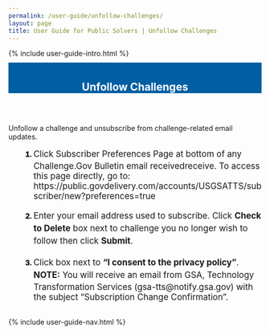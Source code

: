 ```yaml
---
permalink: /user-guide/unfollow-challenges/
layout: page
title: User Guide for Public Solvers | Unfollow Challenges
---
```

<div class="row">
  <div class="col-sm-12">{% include user-guide-intro.html %}</div>
</div>
<div class="row" style="padding-top: 10px; padding-bottom: 30px;">
  <div class="col-sm-12" style="padding-top: 6px; background-color: #005ea2; color: #ffffff; text-align: center;">
    <h2>Unfollow Challenges</h2>
  </div>
</div>
<div class="row">
  <div class="col-sm-7">
    <p>Unfollow a challenge and unsubscribe from challenge-related email updates.</p>
    <ol style="padding-left: 50px;">
      <li style="font-weight:900;"><span style="font-size: 1.06rem; line-height: 1.5; font-weight: 400;">Click Subscriber Preferences Page at bottom of any Challenge.Gov Bulletin email receivedreceive. To access this page directly, go to: https://public.govdelivery.com/accounts/USGSATTS/subscriber/new?preferences=true</span></li>
      <br>
      <li style="font-weight:900;"><span style="font-size: 1.06rem; line-height: 1.5; font-weight: 400;">Enter your email address used to subscribe.
        Click <b>Check to Delete</b> box next to challenge you no longer wish to follow then click <b>Submit</b>.</span></li>
      <br>
      <li style="font-weight:900;"><span style="font-size: 1.06rem; line-height: 1.5; font-weight: 400;">Click box next to <b>“I consent to the privacy policy”</b>. <b>NOTE:</b> You will receive an email from GSA, Technology Transformation Services (gsa-tts@notify.gsa.gov) with the subject “Subscription Change Confirmation”.</span></li>
    </ol>
  </div>
  <div class="col-sm-1">&nbsp;</div>
  <div class="col-sm-4"> {% include user-guide-nav.html %} </div>
</div>
